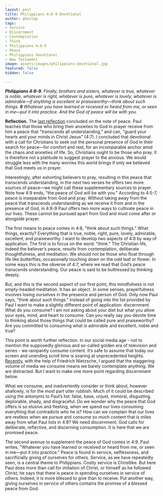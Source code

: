 ```yaml
---
layout: post
title: Philippians 4:8-9 Devotional
author: gheslop
tags:
- Service
- Discernment
- Contemplation
- Think
- Philippians 4:8-9
- Peace
- Philippians devotional
- New Testament
image: assets/images/philippians-devotional.jpg
featured: false
hidden: false

---
```

**_Philippians 4:8-9._** _Finally, brothers and sisters, whatever is true, whatever is noble, whatever is right, whatever is pure, whatever is lovely, whatever is admirable—if anything is excellent or praiseworthy—think about such things. **9** Whatever you have learned or received or heard from me, or seen in me—put it into practice. And the God of peace will be with you._

**Reflection.** The [last reflection](https://rekindle.co.za/content/2020-11-16-philippians-4-4-7-devotional "Philippians 4:4-7") concluded on the note of peace. Paul teaches that those who bring their anxieties to God in prayer receive from him a peace that "transcends all understanding," and can, "guard your hearts and your minds in Christ Jesus" (4:7). I concluded that devotional with a call for Christians to seek out the personal presence of God in their search for peace—for comfort and rest, for an incomparable anchor amid the chaos and anxieties of life. So, Christians ought to be those who pray. It is therefore not a platitude to suggest prayer to the anxious. We would struggle less with the many worries this world brings if only we believed that God meets us in prayer.

Interestingly, after exhorting believers to pray, resulting in this peace that transcends understanding, in the next two verses he offers two more sources of peace—we might call these supplementary sources to prayer. Note how 4:9 ends, "the peace of God will be with you." According to 4:5-7, peace is inseparable from God and pray. Without taking away from the peace that transcends understanding as we receive it from and in the presence of God, in 4:8-9 Paul offers two more ways to cultivate peace in our lives. These cannot be pursued apart from God and must come after or alongside prayer.

The first means to peace comes in 4:8, "think about such things." What things, exactly? Everything that is true, noble, right, pure, lovely, admirable, excellent, and praiseworthy. I want to develop two aspects of 4:8 by way of application. The first is to focus on the word: "think." The Christian life, indeed the believer’s peace, results from contemplation, deliberate thoughtfulness, and meditation. We should not be those who float through life like butterflies, occasionally touching down on the odd leaf or flower. In some ways this is the obverse of 4:7, where we read that God’s peace transcends understanding. Our peace is said to be buttressed by thinking deeply.

But, and this is the second aspect of our first point, this mindfulness is not empty-headed meditation. It has an object. In some senses, prayerfulness involves losing ourselves in the presence and person of God. Only now Paul says, "think about such things." Instead of going into the list provided by Paul I want to make a slightly different point of application: discernment. What do you consume? I am not asking about your diet but what you allow your eyes, mind, and heart to consume. Can you really say you devote time to thinking about those things that could be called pure and praiseworthy? Are you committed to consuming what is admirable and excellent, noble and true?

This point is worth further reflection. In our social media age - not to mention the supposedly glorious and so-called golden era of television and series - we rampantly consume content. It’s safe to assume that today our screen and unending scroll time is soaring at unprecedented heights. [Recently](https://rekindle.co.za/content/2020-07-31-fridays-with-fred "Nietzsche: Habits Shape Us"), with the help of Friedrich Nietzsche, I argued that the staggering volume of media we consume means we barely contemplate anything. We are distracted. But I want to make one more point regarding discernment below.

What we consume, and inadvertently consider or think about, however shallowly, is for the most part utter rubbish. Much of it could be described using the antonyms to Paul’s list: false, base, unjust, immoral, disgusting, deplorable, shady, and disgraceful. Do we wonder why the peace that God offers is so elusive and fleeting, when we spend our lives consuming everything that contradicts who he is? How can we complain that our lives are restless when we pursue and consume so much content that is miles away from what Paul lists in 4:8? We need discernment. God calls for deliberate, reflective, and discerning consumption. It is here that we are promised peace.

The second avenue to supplement the peace of God comes in 4:9. Paul writes, "Whatever you have learned or received or heard from me, or seen in me—put it into practice." Peace is found in service, selflessness, and sacrificially giving of ourselves for others. Service, as we have repeatedly seen, is a central theme to Philippians. Costly service is Christlike. But here Paul does more than call for imitation of Christ, or himself as he followed Christ; he says that there is peace in spending ourselves in service of others. Indeed, it is more blessed to give than to receive. Put another way, giving ourselves in service of others contains the promise of a blessed peace from God.